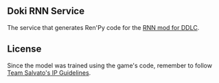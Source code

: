 ## Doki RNN Service
The service that generates Ren'Py code for the [RNN mod for DDLC](https://github.com/stephwag/doki-rnn).

## License

Since the model was trained using the game's code, remember to follow [Team Salvato's IP Guidelines](http://teamsalvato.com/ip-guidelines/).
